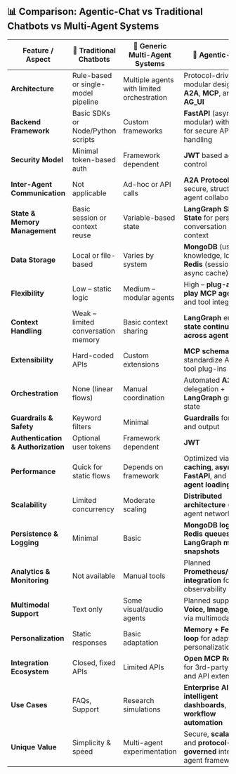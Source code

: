 ## 📊 Comparison: Agentic-Chat vs Traditional Chatbots vs Multi-Agent Systems  

| Feature / Aspect | 🤖 Traditional Chatbots | 🔗 Generic Multi-Agent Systems | 🚀 **Agentic-Chat** |
|------------------|------------------------|--------------------------------|---------------------|
| **Architecture** | Rule-based or single-model pipeline | Multiple agents with limited orchestration | Protocol-driven modular design using **A2A**, **MCP**, and **AG_UI** |
| **Backend Framework** | Basic SDKs or Node/Python scripts | Custom frameworks | **FastAPI** (async, modular) with **JWT** for secure API handling |
| **Security Model** | Minimal token-based auth | Framework dependent | **JWT** based access control |
| **Inter-Agent Communication** | Not applicable | Ad-hoc or API calls | **A2A Protocol** for secure, structured agent collaboration |
| **State & Memory Management** | Basic session or context reuse | Variable-based state | **LangGraph Shared State** for persistent conversation & context |
| **Data Storage** | Local or file-based | Varies by system | **MongoDB** (user data, knowledge, logs) + **Redis** (session, async cache) |
| **Flexibility** | Low – static logic | Medium – modular agents | High – **plug-and-play MCP agents** and tool integration |
| **Context Handling** | Weak – limited conversation memory | Basic context sharing | **LangGraph** ensures **state continuity across agents** |
| **Extensibility** | Hard-coded APIs | Custom extensions | **MCP schemas** standardize API & tool plug-ins |
| **Orchestration** | None (linear flows) | Manual coordination | Automated **A2A** task delegation + **LangGraph** graph state |
| **Guardrails & Safety** | Keyword filters | Minimal | **Guardrails** for input and output|
| **Authentication & Authorization** | Optional user tokens | Framework dependent | **JWT** |
| **Performance** | Quick for static flows | Depends on framework | Optimized via **Redis caching**, **async FastAPI**, and **lazy agent loading** |
| **Scalability** | Limited concurrency | Moderate scaling | **Distributed architecture** (multi-agent network) |
| **Persistence & Logging** | Minimal | Basic | **MongoDB logs**, **Redis queues**, **LangGraph memory snapshots** |
| **Analytics & Monitoring** | Not available | Manual tools | Planned **Prometheus/Grafana integration** for observability |
| **Multimodal Support** | Text only | Some visual/audio agents | Planned support for **Voice, Image, Video** via multimodal MCPs |
| **Personalization** | Static responses | Basic adaptation | **Memory + Feedback loop** for adaptive personalization |
| **Integration Ecosystem** | Closed, fixed APIs | Limited APIs | **Open MCP Registry** for 3rd-party agent and API extensions |
| **Use Cases** | FAQs, Support | Research simulations | **Enterprise AI**, **R&D**, **intelligent dashboards**, **workflow automation** |
| **Unique Value** | Simplicity & speed | Multi-agent experimentation | Secure, **scalable**, and **protocol-governed** intelligent agent framework |